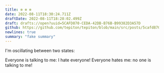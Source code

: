 ```yaml
---
title: ✼ ✼ ✼
date: 2022-08-11T18:30:24.711Z
draftDate: 2022-08-11T18:28:02.499Z
draft: drafts://open?uuid=5CAFD870-CEDA-42DB-B76B-B99382D3A57D
github: https://github.com/tepiton/tepiton/blob/main/src/posts/5cafd870-ceda-42db-b76b-b99382d3a57d.md
newlines: true
summary: "fake summary"
---
```

I'm oscillating between two states:

Everyone is talking to me: I hate everyone!
Everyone hates me: no one is talking to me!
